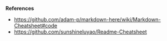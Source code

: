 **References**
- https://github.com/adam-p/markdown-here/wiki/Markdown-Cheatsheet#code
- https://github.com/sunshineluyao/Readme-Cheatsheet
